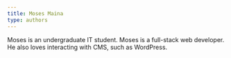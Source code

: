 ```yaml
---
title: Moses Maina
type: authors
---
```


Moses is an undergraduate IT student. Moses is a full-stack web developer. He also loves interacting with CMS, such as WordPress.